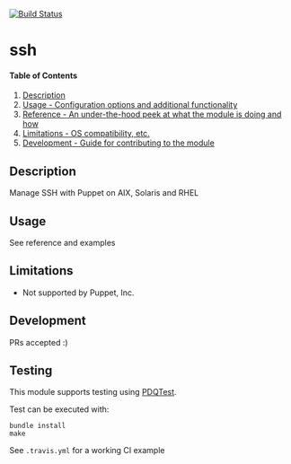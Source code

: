 [![Build Status](https://travis-ci.org/declarativesystems/ssh.svg?branch=master)](https://travis-ci.org/declarativesystems/ssh)
# ssh

#### Table of Contents

1. [Description](#description)
1. [Usage - Configuration options and additional functionality](#usage)
1. [Reference - An under-the-hood peek at what the module is doing and how](REFERENCE.md)
1. [Limitations - OS compatibility, etc.](#limitations)
1. [Development - Guide for contributing to the module](#development)

## Description

Manage SSH with Puppet on AIX, Solaris and RHEL

## Usage
See reference and examples

## Limitations
* Not supported by Puppet, Inc.

## Development

PRs accepted :)

## Testing
This module supports testing using [PDQTest](https://github.com/declarativesystems/pdqtest).


Test can be executed with:

```
bundle install
make
```

See `.travis.yml` for a working CI example
